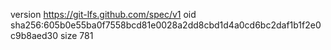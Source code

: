 version https://git-lfs.github.com/spec/v1
oid sha256:605b0e55ba0f7558bcd81e0028a2dd8cbd1d4a0cd6bc2daf1b1f2e0c9b8aed30
size 781
